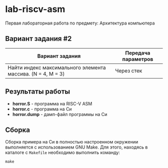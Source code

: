 # lab-riscv-asm

Первая лабораторная работа по предмету: Архитектура компьютера

## Вариант задания #2

Вариант задания | Передача параметров
--------------- | -------------
Найти индекс максимального элемента массива. (N = 4, M = 3) | Через стек

## Результаты работы

* **horror.S** - программа на RISC-V ASM
* **horror.c** - программа на Си
* **horror.dump** - дамп-файл программы на Си

## Сборка
Сборка примера на Си в полностью настроенном окружении выполняется с использованием GNU Make. Для этого, находясь в каталоге с `Makefile` необходимо выполнить команду:
```
make
```
